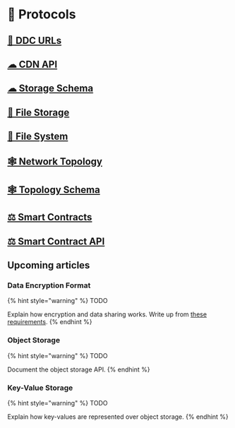 # 📃 Protocols

## [🔗 DDC URLs](ddc-url.md)
## [☁ CDN API](cdn-api.md)
## [☁ Storage Schema](storage-schema.md)
## [📂 File Storage](file-storage.md)
## [📂 File System](file-system.md)
## [🕸 Network Topology](topology.md)
## [🕸 Topology Schema](contract-params-schema.md)
## [⚖ Smart Contracts](smart-contracts.md)
## [⚖ Smart Contract API](smart-contract-api.md)


## Upcoming articles

### Data Encryption Format

{% hint style="warning" %}
TODO

Explain how encryption and data sharing works.
Write up from [these requirements](https://www.notion.so/cere/Architecture-of-DDC-software-2d6824916b394fa0bc20ff176525d0fc#f62263dcb5254e5cac9784d17a9efd55).
{% endhint %}

### Object Storage

{% hint style="warning" %}
TODO

Document the object storage API.
{% endhint %}

### Key-Value Storage

{% hint style="warning" %}
TODO

Explain how key-values are represented over object storage.
{% endhint %}
